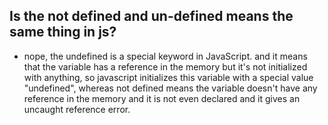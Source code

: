 ## Is the not defined and un-defined means the same thing in js?
- nope, the undefined is a special keyword in JavaScript. and it means that the variable has a reference in the memory but it's not initialized with anything, 
so javascript initializes this variable with a special value "undefined", whereas not defined means the variable doesn't have any reference in the memory and it is not even declared and it gives an uncaught reference error.
